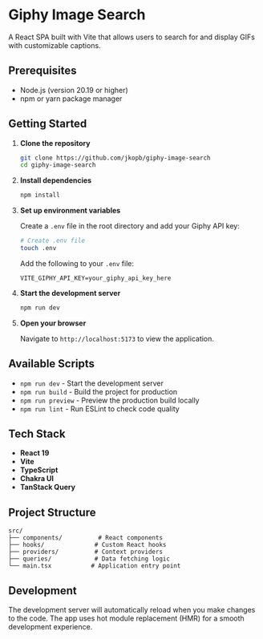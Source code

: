 # Giphy Image Search

A React SPA built with Vite that allows users to search for and display GIFs with customizable captions.

## Prerequisites

- Node.js (version 20.19 or higher)
- npm or yarn package manager

## Getting Started

1. **Clone the repository**

   ```bash
   git clone https://github.com/jkopb/giphy-image-search
   cd giphy-image-search
   ```

2. **Install dependencies**

   ```bash
   npm install
   ```

3. **Set up environment variables**

   Create a `.env` file in the root directory and add your Giphy API key:

   ```bash
   # Create .env file
   touch .env
   ```

   Add the following to your `.env` file:

   ```env
   VITE_GIPHY_API_KEY=your_giphy_api_key_here
   ```

4. **Start the development server**

   ```bash
   npm run dev
   ```

5. **Open your browser**

   Navigate to `http://localhost:5173` to view the application.

## Available Scripts

- `npm run dev` - Start the development server
- `npm run build` - Build the project for production
- `npm run preview` - Preview the production build locally
- `npm run lint` - Run ESLint to check code quality

## Tech Stack

- **React 19**
- **Vite**
- **TypeScript**
- **Chakra UI**
- **TanStack Query**

## Project Structure

```
src/
├── components/          # React components
├── hooks/              # Custom React hooks
├── providers/          # Context providers
├── queries/            # Data fetching logic
└── main.tsx           # Application entry point
```

## Development

The development server will automatically reload when you make changes to the code. The app uses hot module replacement (HMR) for a smooth development experience.
